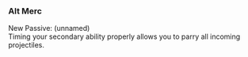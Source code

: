 ### Alt Merc</br>
New Passive: (unnamed)</br>
Timing your secondary ability properly allows you to parry all incoming projectiles.
